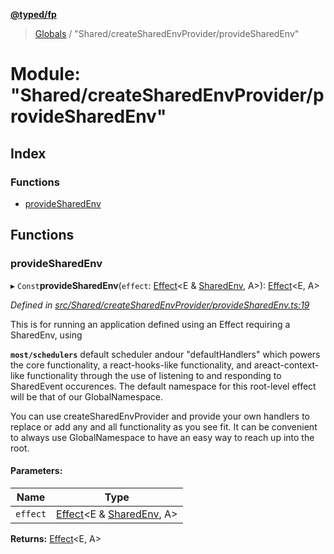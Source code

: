 **[@typed/fp](../README.md)**

> [Globals](../globals.md) / "Shared/createSharedEnvProvider/provideSharedEnv"

# Module: "Shared/createSharedEnvProvider/provideSharedEnv"

## Index

### Functions

* [provideSharedEnv](_shared_createsharedenvprovider_providesharedenv_.md#providesharedenv)

## Functions

### provideSharedEnv

▸ `Const`**provideSharedEnv**(`effect`: [Effect](_effect_effect_.effect.md)\<E & [SharedEnv](../interfaces/_shared_core_services_sharedenv_.sharedenv.md), A>): [Effect](_effect_effect_.effect.md)\<E, A>

*Defined in [src/Shared/createSharedEnvProvider/provideSharedEnv.ts:19](https://github.com/TylorS/typed-fp/blob/6ccb290/src/Shared/createSharedEnvProvider/provideSharedEnv.ts#L19)*

This is for running an application defined using an Effect requiring a SharedEnv, using

**`most/schedulers`** default scheduler andour "defaultHandlers" which powers the core functionality,
a react-hooks-like functionality, and areact-context-like functionality through the use of listening
to and responding to SharedEvent occurences. The default namespace for this root-level effect will be
that of our GlobalNamespace.

You can use createSharedEnvProvider and provide your own handlers to replace or add any and all functionality
as you see fit. It can be convenient to always use GlobalNamespace to have an easy way to reach up into the root.

#### Parameters:

Name | Type |
------ | ------ |
`effect` | [Effect](_effect_effect_.effect.md)\<E & [SharedEnv](../interfaces/_shared_core_services_sharedenv_.sharedenv.md), A> |

**Returns:** [Effect](_effect_effect_.effect.md)\<E, A>
